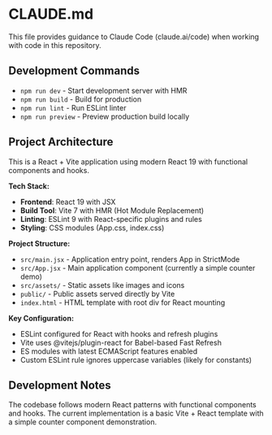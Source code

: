 # CLAUDE.md

This file provides guidance to Claude Code (claude.ai/code) when working with code in this repository.

## Development Commands

- `npm run dev` - Start development server with HMR
- `npm run build` - Build for production
- `npm run lint` - Run ESLint linter
- `npm run preview` - Preview production build locally

## Project Architecture

This is a React + Vite application using modern React 19 with functional components and hooks.

**Tech Stack:**
- **Frontend**: React 19 with JSX
- **Build Tool**: Vite 7 with HMR (Hot Module Replacement)
- **Linting**: ESLint 9 with React-specific plugins and rules
- **Styling**: CSS modules (App.css, index.css)

**Project Structure:**
- `src/main.jsx` - Application entry point, renders App in StrictMode
- `src/App.jsx` - Main application component (currently a simple counter demo)
- `src/assets/` - Static assets like images and icons
- `public/` - Public assets served directly by Vite
- `index.html` - HTML template with root div for React mounting

**Key Configuration:**
- ESLint configured for React with hooks and refresh plugins
- Vite uses @vitejs/plugin-react for Babel-based Fast Refresh
- ES modules with latest ECMAScript features enabled
- Custom ESLint rule ignores uppercase variables (likely for constants)

## Development Notes

The codebase follows modern React patterns with functional components and hooks. The current implementation is a basic Vite + React template with a simple counter component demonstration.